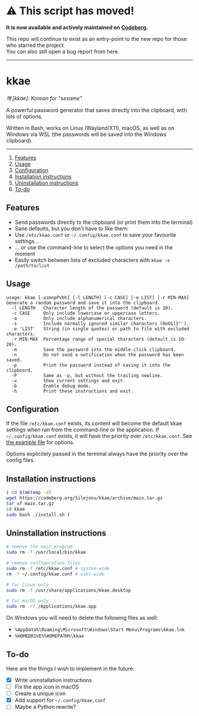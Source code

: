 # ⚠ This script has moved!

**It is now available and actively maintained on [Codeberg](https://codeberg.org/Silejonu/kkae).**

This repo will continue to exist as an entry-point to the new repo for those who starred the project.  
You can also still open a bug report from here.

---

# kkae
*깨 [kkae]: Korean for "sesame"*

A powerful password generator that saves directly into the clipboard, with lots of options.

Written in Bash, works on Linux (Wayland/X11), macOS, as well as on Windows via WSL (the passwords will be saved into the Windows clipboard).

---

1. [Features](#features)
2. [Usage](#usage)
3. [Configuration](#configuration)
4. [Installation instructions](#installation-instructions)
5. [Uninstallation instructions](#uninstallation-instructions)
6. [To-do](#to-do)

## Features

* Send passwords directly to the clipboard (or print them into the terminal)
* Sane defaults, but you don't have to like them:
* Use `/etc/kkae.conf` or `~/.config/kkae.conf` to save your favourite settings…
* … or use the command-line to select the options you need in the moment
* Easily switch between lists of excluded characters with `kkae -e /path/to/list`

## Usage
```
usage: kkae [-asmnpPvbh] [-l LENGTH] [-c CASE] [-e LIST] [-r MIN-MAX]
Generate a random password and save it into the clipboard.
  -l LENGTH   Character length of the password (default is 20).
  -c CASE     Only include lowercase or uppercase letters.
  -a          Only include alphanumerical characters.
  -s          Include normally ignored similar characters (0oO1lI"').
  -e 'LIST'   String (in single quotes) or path to file with excluded characters.
  -r MIN-MAX  Percentage range of special characters (default is 10-20).
  -m          Save the password into the middle-click clipboard.
  -n          Do not send a notification when the password has been saved.
  -p          Print the password instead of saving it into the clipboard.
  -P          Same as -p, but without the trailing newline.
  -v          Show current settings and exit.
  -b          Enable debug mode.
  -h          Print these instructions and exit.
  ```

## Configuration
If the file `/etc/kkae.conf` exists, its content will become the default kkae settings when ran from the command-line or the application. If `~/.config/kkae.conf` exists, it will have the priority over `/etc/kkae.conf`. See [the example file](https://codeberg.org/Silejonu/kkae/src/branch/main/kkae.conf) for options.

Options explicitely passed in the terminal always have the priority over the config files.

## Installation instructions
```bash
( cd $(mktemp -d)
wget https://codeberg.org/Silejonu/kkae/archive/main.tar.gz
tar xf main.tar.gz
cd kkae
sudo bash ./install.sh )
```

## Uninstallation instructions
```bash
# remove the main program
sudo rm -f /usr/local/bin/kkae
```
```bash
# remove configuration files
sudo rm -f /etc/kkae.conf # system-wide
rm -f ~/.config/kkae.conf # user-wide
```
```bash
# for Linux only
sudo rm -f /usr/share/applications/kkae.desktop
```
```bash
# for macOS only
sudo rm -rf /Applications/kkae.app
```

On Windows you will need to delete the following files as well:  
- `%AppData%\Roaming\Microsoft\Windows\Start Menu\Programs\kkae.lnk`  
- `%HOMEDRIVE%%HOMEPATH%\kkae`

## To-do

Here are the things I wish to implement in the future:

* [x] Write uninstallation instructions
* [ ] Fix the app icon in macOS
* [ ] Create a unique icon
* [x] Add support for `~/.config/kkae.conf`
* [ ] Maybe a Python rewrite?
